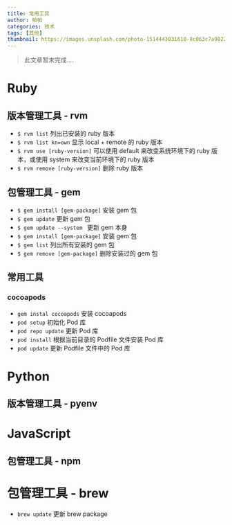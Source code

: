 ```yaml
---
title: 常用工具
author: 帕帕
categories: 技术
tags: [其他]
thumbnail: https://images.unsplash.com/photo-1514443031610-8c063c7a9822?ixlib=rb-0.3.5&ixid=eyJhcHBfaWQiOjEyMDd9&s=73d9a7ce5ba0ed22cb91bdc0506ac9d0&auto=format&fit=crop&w=160&q=10
---
```


> 此文章暂未完成....

# Ruby

## 版本管理工具 - rvm

* `$ rvm list` 列出已安装的 ruby 版本
* `$ rvm list kn=own` 显示 local + remote 的 ruby 版本
* `$ rvm use [ruby-version]` 可以使用 default 来改变系统环境下的 ruby 版本，或使用 system 来改变当前环境下的 ruby 版本
* `$ rvm remove [ruby-version]` 删除 ruby 版本
 
## 包管理工具 - gem

* `$ gem install [gem-package]` 安装 gem 包
* `$ gem update` 更新 gem 包
* `$ gem update --system ` 更新 gem 本身
* `$ gem install [gem-package]` 安装 gem 包
* `$ gem list` 列出所有安装的 gem 包
* `$ gem remove [gem-package]` 删除安装过的 gem 包


## 常用工具

### cocoapods

* `gem instal cocoapods` 安装 cocoapods
* `pod setup` 初始化 Pod 库
* `pod repo update` 更新 Pod 库
* `pod install` 根据当前目录的 Podfile 文件安装 Pod 库
* `pod update` 更新 Podfile 文件中的 Pod 库

# Python

## 版本管理工具 - pyenv


# JavaScript


## 包管理工具 - npm


# 包管理工具 - brew

* `brew update` 更新 brew package


